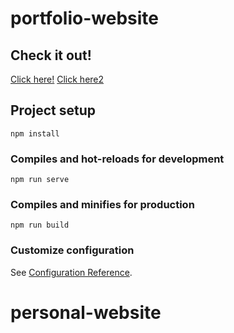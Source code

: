 # portfolio-website

<h2>Check it out!</h2>
<a href="https://aclarke500.github.io/portfolio-website/">Click here!</a>
<a href="https://aclarke500.github.io/AdamClarke/">Click here2</a>

## Project setup
```
npm install
```

### Compiles and hot-reloads for development
```
npm run serve
```

### Compiles and minifies for production
```
npm run build
```

### Customize configuration
See [Configuration Reference](https://cli.vuejs.org/config/).
# personal-website
